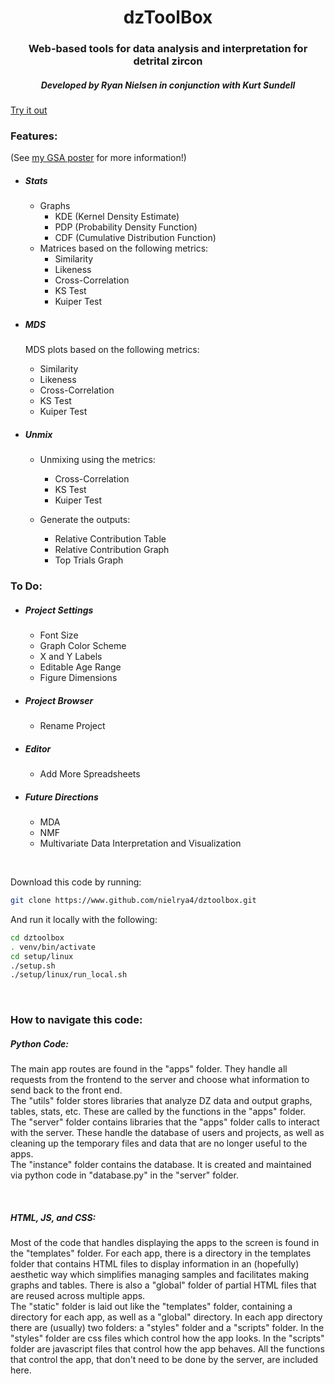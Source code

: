 <h1 style="text-align: center">dzToolBox</h1>
<h3 style="text-align: center">Web-based tools for data analysis and interpretation for detrital zircon</h3>
<h5 style="text-align: center">Developed by Ryan Nielsen in conjunction with Kurt Sundell</h5>
<a href="https://www.dztoolbox.com">Try it out</a>
<h3>Features:</h3>
<p>(See <a href="https://www.dztoolbox.com/docs/gsa_poster.pdf">my GSA poster</a> for more information!)</p>
<ul>
    <li>
        <h5>Stats</h5>
        <ul>
            <li>
                Graphs
                <ul>
                    <li>KDE (Kernel Density Estimate)</li>
                    <li>PDP (Probability Density Function)</li>
                    <li>CDF (Cumulative Distribution Function)</li>
                </ul>
            </li>
            <li>
                Matrices based on the following metrics:
                <ul>
                    <li>Similarity</li>
                    <li>Likeness</li>
                    <li>Cross-Correlation</li>
                    <li>KS Test</li>
                    <li>Kuiper Test</li>
                </ul>
            </li>
        </ul>
    </li>
    <li>
        <h5>MDS</h5>
        <p>MDS plots based on the following metrics:</p>
        <ul>
            <li>Similarity</li>
            <li>Likeness</li>
            <li>Cross-Correlation</li>
            <li>KS Test</li>
            <li>Kuiper Test</li>
        </ul>
    </li>
    <li>
        <h5>Unmix</h5>
        <ul>
            <li>
                <p>Unmixing using the metrics:</p>
                <ul>
                    <li>Cross-Correlation</li>
                    <li>KS Test</li>
                    <li>Kuiper Test</li>
                </ul>
            </li>
            <li>
                <p>Generate the outputs:</p>
                <ul>
                    <li>Relative Contribution Table</li>
                    <li>Relative Contribution Graph</li>
                    <li>Top Trials Graph</li>
                </ul>
            </li>
        </ul>
    </li>
</ul>
<h3>To Do:</h3>
<ul>
    <li>
        <h5>Project Settings</h5>
        <ul>
            <li>Font Size</li>
            <li>Graph Color Scheme</li>
            <li>X and Y Labels</li>
            <li>Editable Age Range</li>
            <li>Figure Dimensions</li>
        </ul>
    </li>
    <li>
        <h5>Project Browser</h5>
        <ul>
            <li>Rename Project</li>
        </ul>
    </li>
    <li>
        <h5>Editor</h5>
        <ul>
            <li>Add More Spreadsheets</li>
        </ul>
    </li>
    <li>
        <h5>Future Directions</h5>
        <ul>
            <li>MDA</li>
            <li>NMF</li>
            <li>Multivariate Data Interpretation and Visualization</li>
        </ul>
    </li>
</ul>
<br />
<p>Download this code by running:

```bash
git clone https://www.github.com/nielrya4/dztoolbox.git
```
And run it locally with the following:
```bash
cd dztoolbox
. venv/bin/activate
cd setup/linux
./setup.sh
./setup/linux/run_local.sh
```
</p>
<br />
<h3>How to navigate this code:</h3>
<h5>Python Code:</h5>
<p>The main app routes are found in the "apps" folder. 
They handle all requests from the frontend to the server 
and choose what information to send back to the front end. <br />
The "utils" folder stores libraries that analyze DZ data and 
output graphs, tables, stats, etc. These are called by the
functions in the "apps" folder. <br />
The "server" folder contains libraries that the "apps" folder 
calls to interact with the server. These handle the
database of users and projects, as well as cleaning up the
temporary files and data that are no longer useful to the
apps. <br />
The "instance" folder contains the database. It is created
and maintained via python code in "database.py" in the "server"
folder.</p>
<br />
<h5>HTML, JS, and CSS:</h5>
<p>Most of the code that handles displaying the apps to the
screen is found in the "templates" folder. For each app, there
is a directory in the templates folder that contains HTML files
to display information in an (hopefully) aesthetic way which 
simplifies managing samples and facilitates making graphs and 
tables. There is also a "global" folder of partial HTML files
that are reused across multiple apps.<br />
The "static" folder is laid out like the "templates" folder,
containing a directory for each app, as well as a "global"
directory. In each app directory there are (usually) two
folders: a "styles" folder and a "scripts" folder. In the 
"styles" folder are css files which control how the app looks.
In the "scripts" folder are javascript files that control
how the app behaves. All the functions that control the app,
that don't need to be done by the server, are included here.
</p>


